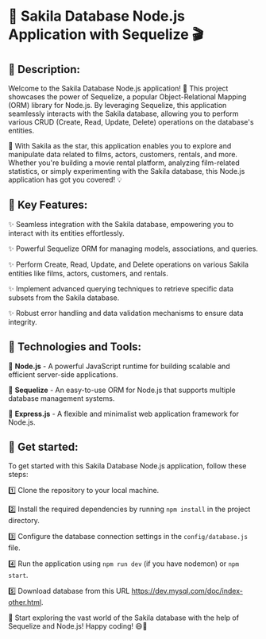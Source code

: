 # 📂 Sakila Database Node.js Application with Sequelize 🎬

## 📝 Description:
Welcome to the Sakila Database Node.js application! 🎉 This project showcases the power of Sequelize, a popular Object-Relational Mapping (ORM) library for Node.js. By leveraging Sequelize, this application seamlessly interacts with the Sakila database, allowing you to perform various CRUD (Create, Read, Update, Delete) operations on the database's entities.

🎥 With Sakila as the star, this application enables you to explore and manipulate data related to films, actors, customers, rentals, and more. Whether you're building a movie rental platform, analyzing film-related statistics, or simply experimenting with the Sakila database, this Node.js application has got you covered! 💡

## 💪 Key Features:
✨ Seamless integration with the Sakila database, empowering you to interact with its entities effortlessly.

✨ Powerful Sequelize ORM for managing models, associations, and queries.

✨ Perform Create, Read, Update, and Delete operations on various Sakila entities like films, actors, customers, and rentals.

✨ Implement advanced querying techniques to retrieve specific data subsets from the Sakila database.

✨ Robust error handling and data validation mechanisms to ensure data integrity.

## 🔧 Technologies and Tools:
🔹 __Node.js__ - A powerful JavaScript runtime for building scalable and efficient server-side applications.

🔹 __Sequelize__ - An easy-to-use ORM for Node.js that supports multiple database management systems.

🔹 __Express.js__ - A flexible and minimalist web application framework for Node.js.

## 🚀 Get started:
To get started with this Sakila Database Node.js application, follow these steps:

1️⃣ Clone the repository to your local machine.

2️⃣ Install the required dependencies by running `npm install` in the project directory.

3️⃣ Configure the database connection settings in the `config/database.js` file.

4️⃣ Run the application using `npm run dev` (if you have nodemon) or `npm start`.

5️⃣ Download database from this URL <https://dev.mysql.com/doc/index-other.html>.

🌟 Start exploring the vast world of the Sakila database with the help of Sequelize and Node.js! Happy coding! 😄🎉
